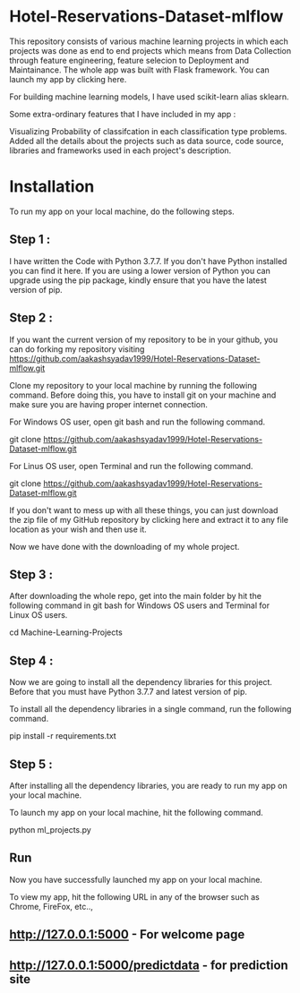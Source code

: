 # Hotel-Reservations-Dataset-mlflow

This repository consists of various machine learning projects in which each projects was done as end to end projects which means from Data Collection through feature engineering, feature selecion to Deployment and Maintainance. The whole app was built with Flask framework. You can launch my app by clicking here.

For building machine learning models, I have used scikit-learn alias sklearn.

Some extra-ordinary features that I have included in my app :

Visualizing Probability of classifcation in each classification type problems.
Added all the details about the projects such as data source, code source, libraries and frameworks used in each project's description.

# Installation

To run my app on your local machine, do the following steps.

## Step 1 :

I have written the Code with Python 3.7.7. If you don't have Python installed you can find it here.
If you are using a lower version of Python you can upgrade using the pip package, kindly ensure that you have the latest version of pip.

## Step 2 :

If you want the current version of my repository to be in your github, you can do forking my repository visiting https://github.com/aakashsyadav1999/Hotel-Reservations-Dataset-mlflow.git

Clone my repository to your local machine by running the following command. Before doing this, you have to install git on your machine and make sure you are having proper internet connection.

For Windows OS user, open git bash and run the following command.

git clone https://github.com/aakashsyadav1999/Hotel-Reservations-Dataset-mlflow.git

For Linus OS user, open Terminal and run the following command.

git clone https://github.com/aakashsyadav1999/Hotel-Reservations-Dataset-mlflow.git

If you don't want to mess up with all these things, you can just download the zip file of my GitHub repository by clicking here and extract it to any file location as your wish and then use it.

Now we have done with the downloading of my whole project.

## Step 3 :

After downloading the whole repo, get into the main folder by hit the following command in git bash for Windows OS users and Terminal for Linux OS users.

cd Machine-Learning-Projects

## Step 4 :

Now we are going to install all the dependency libraries for this project. Before that you must have Python 3.7.7 and latest version of pip.

To install all the dependency libraries in a single command, run the following command.

pip install -r requirements.txt

## Step 5 :

After installing all the dependency libraries, you are ready to run my app on your local machine.

To launch my app on your local machine, hit the following command.

python ml_projects.py

## Run

Now you have successfully launched my app on your local machine.

To view my app, hit the following URL in any of the browser such as Chrome, FireFox, etc..,

## http://127.0.0.1:5000 - For welcome page

## http://127.0.0.1:5000/predictdata - for prediction site
